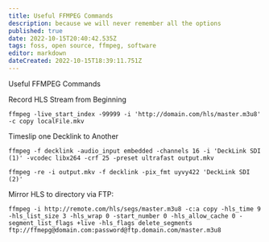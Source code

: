 ```yaml
---
title: Useful FFMPEG Commands
description: because we will never remember all the options
published: true
date: 2022-10-15T20:40:42.535Z
tags: foss, open source, ffmpeg, software
editor: markdown
dateCreated: 2022-10-15T18:39:11.751Z
---
```


Useful FFMPEG Commands

Record HLS Stream from Beginning

`ffmpeg -live_start_index -99999 -i 'http://domain.com/hls/master.m3u8' -c copy localFile.mkv`

Timeslip one Decklink to Another

`ffmpeg -f decklink -audio_input embedded -channels 16 -i 'DeckLink SDI (1)' -vcodec libx264 -crf 25 -preset ultrafast output.mkv`

`ffmpeg -re -i output.mkv -f decklink -pix_fmt uyvy422 'DeckLink SDI (2)'`

Mirror HLS to directory via FTP: 

```plaintext
ffmpeg -i http://remote.com/hls/segs/master.m3u8 -c:a copy -hls_time 9 -hls_list_size 3 -hls_wrap 0 -start_number 0 -hls_allow_cache 0 -segment_list_flags +live -hls_flags delete_segments ftp://ffmepg@domain.com:password@ftp.domain.com/master.m3u8
```